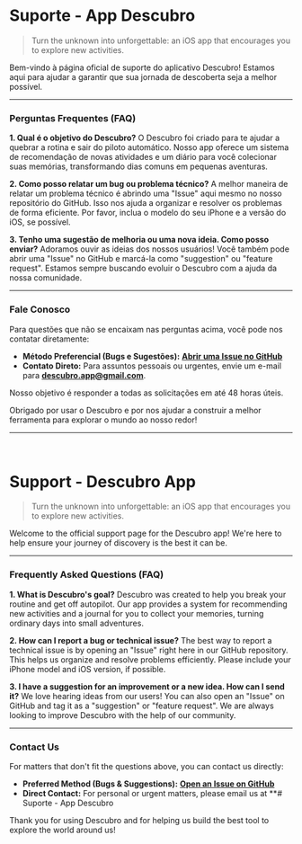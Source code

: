 # Suporte - App Descubro

> Turn the unknown into unforgettable: an iOS app that encourages you to explore new activities.

Bem-vindo à página oficial de suporte do aplicativo Descubro! Estamos aqui para ajudar a garantir que sua jornada de descoberta seja a melhor possível.

---

### Perguntas Frequentes (FAQ)

**1. Qual é o objetivo do Descubro?**
O Descubro foi criado para te ajudar a quebrar a rotina e sair do piloto automático. Nosso app oferece um sistema de recomendação de novas atividades e um diário para você colecionar suas memórias, transformando dias comuns em pequenas aventuras.

**2. Como posso relatar um bug ou problema técnico?**
A melhor maneira de relatar um problema técnico é abrindo uma "Issue" aqui mesmo no nosso repositório do GitHub. Isso nos ajuda a organizar e resolver os problemas de forma eficiente. Por favor, inclua o modelo do seu iPhone e a versão do iOS, se possível.

**3. Tenho uma sugestão de melhoria ou uma nova ideia. Como posso enviar?**
Adoramos ouvir as ideias dos nossos usuários! Você também pode abrir uma "Issue" no GitHub e marcá-la como "suggestion" ou "feature request". Estamos sempre buscando evoluir o Descubro com a ajuda da nossa comunidade.

---

### Fale Conosco

Para questões que não se encaixam nas perguntas acima, você pode nos contatar diretamente:

* **Método Preferencial (Bugs e Sugestões):** [**Abrir uma Issue no GitHub**](https://github.com/tai-almeida/Descubro/issues)
* **Contato Direto:** Para assuntos pessoais ou urgentes, envie um e-mail para **descubro.app@gmail.com**.

Nosso objetivo é responder a todas as solicitações em até 48 horas úteis.

Obrigado por usar o Descubro e por nos ajudar a construir a melhor ferramenta para explorar o mundo ao nosso redor!

---
<br>

# Support - Descubro App

> Turn the unknown into unforgettable: an iOS app that encourages you to explore new activities.

Welcome to the official support page for the Descubro app! We're here to help ensure your journey of discovery is the best it can be.

---

### Frequently Asked Questions (FAQ)

**1. What is Descubro's goal?**
Descubro was created to help you break your routine and get off autopilot. Our app provides a system for recommending new activities and a journal for you to collect your memories, turning ordinary days into small adventures.

**2. How can I report a bug or technical issue?**
The best way to report a technical issue is by opening an "Issue" right here in our GitHub repository. This helps us organize and resolve problems efficiently. Please include your iPhone model and iOS version, if possible.

**3. I have a suggestion for an improvement or a new idea. How can I send it?**
We love hearing ideas from our users! You can also open an "Issue" on GitHub and tag it as a "suggestion" or "feature request". We are always looking to improve Descubro with the help of our community.

---

### Contact Us

For matters that don't fit the questions above, you can contact us directly:

* **Preferred Method (Bugs & Suggestions):** [**Open an Issue on GitHub**](https://github.com/tai-almeida/Descubro/issues)
* **Direct Contact:** For personal or urgent matters, please email us at **# Suporte - App Descubro


Thank you for using Descubro and for helping us build the best tool to explore the world around us!
